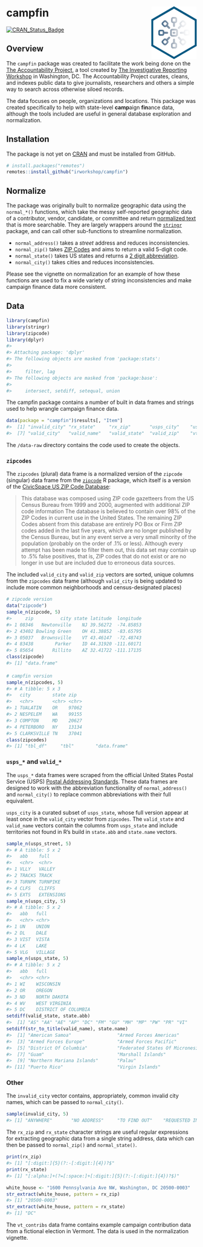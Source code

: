 
<!-- README.md is generated from README.Rmd. Please edit that file -->

# campfin <img src="man/figures/logo.png" align="right" width="120" />

[![CRAN\_Status\_Badge](http://www.r-pkg.org/badges/version/campfin)](https://cran.r-project.org/package=campfin)

## Overview

The `campfin` package was created to facilitate the work being done on
the [The Accountability Project](https://www.publicaccountability.org/),
a tool created by [The Investigative Reporting
Workshop](https://investigativereportingworkshop.org/) in Washington,
DC. The Accountability Project curates, cleans, and indexes public data
to give journalists, researchers and others a simple way to search
across otherwise siloed records.

The data focuses on people, organizations and locations. This package
was created specifically to help with state-level **camp**aign
**fin**ance data, although the tools included are useful in general
database exploration and normalization.

## Installation

The package is not yet on [CRAN](https://cran.r-project.org/) and must
be installed from GitHub.

``` r
# install.packages("remotes")
remotes::install_github("irworkshop/campfin")
```

## Normalize

The package was originally built to normalize geographic data using the
`normal_*()` functions, which take the messy self-reported geographic
data of a contributor, vendor, candidate, or committee and return
[normalized text](https://en.wikipedia.org/wiki/Text_normalization) that
is more searchable. They are largely wrappers around the
[`stringr`](https://github.com/tidyverse/stringr) package, and can call
other sub-functions to streamline normalization.

  - `normal_address()` takes a *street* address and reduces
    inconsistencies.
  - `normal_zip()` takes [ZIP
    Codes](https://cran.r-project.org/web/packages/zipcode/) and aims to
    return a valid 5-digit code.
  - `normal_state()` takes US states and returns a [2 digit
    abbreviation](https://en.wikipedia.org/wiki/List_of_U.S._state_abbreviations).
  - `normal_city()` takes cities and reduces inconsistencies.

Please see the vignette on normalization for an example of how these
functions are used to fix a wide variety of string inconsistencies and
make campaign finance data more consistent.

## Data

``` r
library(campfin)
library(stringr)
library(zipcode)
library(dplyr)
#> 
#> Attaching package: 'dplyr'
#> The following objects are masked from 'package:stats':
#> 
#>     filter, lag
#> The following objects are masked from 'package:base':
#> 
#>     intersect, setdiff, setequal, union
```

The campfin package contains a number of built in data frames and
strings used to help wrangle campaign finance data.

``` r
data(package = "campfin")$results[, "Item"]
#>  [1] "invalid_city" "rx_state"     "rx_zip"       "usps_city"    "usps_state"   "usps_street" 
#>  [7] "valid_city"   "valid_name"   "valid_state"  "valid_zip"    "vt_contribs"  "zipcodes"
```

The `/data-raw` directory contains the code used to create the objects.

### `zipcodes`

The `zipcodes` (plural) data frame is a normalized version of the
`zipcode` (singular) data frame from the
[`zipcode`](https://cran.r-project.org/web/packages/zipcode/) R package,
which itself is a version of the [CivicSpace US ZIP Code
Database](https://boutell.com/zipcodes/):

> This database was composed using ZIP code gazetteers from the US
> Census Bureau from 1999 and 2000, augmented with additional ZIP code
> information The database is believed to contain over 98% of the ZIP
> Codes in current use in the United States. The remaining ZIP Codes
> absent from this database are entirely PO Box or Firm ZIP codes added
> in the last five years, which are no longer published by the Census
> Bureau, but in any event serve a very small minority of the population
> (probably on the order of .1% or less). Although every attempt has
> been made to filter them out, this data set may contain up to .5%
> false positives, that is, ZIP codes that do not exist or are no longer
> in use but are included due to erroneous data sources.

The included `valid_city` and `valid_zip` vectors are sorted, unique
columns from the `zipcodes` data frame (although `valid_city` is being
updated to include more common neighborhoods and census-designated
places)

``` r
# zipcode version
data("zipcode")
sample_n(zipcode, 5)
#>     zip          city state latitude  longitude
#> 1 08346   Newtonville    NJ 39.56272  -74.85853
#> 2 43402 Bowling Green    OH 41.38852  -83.65795
#> 3 05037   Brownsville    VT 43.46147  -72.48743
#> 4 83438        Parker    ID 44.31920 -111.60171
#> 5 85654       Rillito    AZ 32.41722 -111.17135
class(zipcode)
#> [1] "data.frame"

# campfin version
sample_n(zipcodes, 5)
#> # A tibble: 5 x 3
#>   city        state zip  
#>   <chr>       <chr> <chr>
#> 1 TUALATIN    OR    97062
#> 2 NESPELEM    WA    99155
#> 3 COMPTON     MD    20627
#> 4 PETERBORO   NY    13134
#> 5 CLARKSVILLE TN    37041
class(zipcodes)
#> [1] "tbl_df"     "tbl"        "data.frame"
```

### `usps_*` and `valid_*`

The `usps_*` data frames were scraped from the official United States
Postal Service (USPS) [Postal Addressing
Standards](https://pe.usps.com/text/pub28/28apc_002.htm). These data
frames are designed to work with the abbreviation functionality of
`normal_address()` and `normal_city()` to replace common abbreviations
with their full equivalent.

`usps_city` is a curated subset of `usps_state`, whose full version
appear at least once in the `valid_city` vector from `zipcodes`. The
`valid_state` and `valid_name` vectors contain the columns from
`usps_state` and include territories not found in R’s build in
`state.abb` and `state.name` vectors.

``` r
sample_n(usps_street, 5)
#> # A tibble: 5 x 2
#>   abb    full      
#>   <chr>  <chr>     
#> 1 VLLY   VALLEY    
#> 2 TRACKS TRACK     
#> 3 TURNPK TURNPIKE  
#> 4 CLFS   CLIFFS    
#> 5 EXTS   EXTENSIONS
sample_n(usps_city, 5)
#> # A tibble: 5 x 2
#>   abb   full   
#>   <chr> <chr>  
#> 1 UN    UNION  
#> 2 DL    DALE   
#> 3 VIST  VISTA  
#> 4 LK    LAKE   
#> 5 VLG   VILLAGE
sample_n(usps_state, 5)
#> # A tibble: 5 x 2
#>   abb   full                
#>   <chr> <chr>               
#> 1 WI    WISCONSIN           
#> 2 OR    OREGON              
#> 3 ND    NORTH DAKOTA        
#> 4 WV    WEST VIRGINIA       
#> 5 DC    DISTRICT OF COLUMBIA
setdiff(valid_state, state.abb)
#>  [1] "AS" "AA" "AE" "AP" "DC" "FM" "GU" "MH" "MP" "PW" "PR" "VI"
setdiff(str_to_title(valid_name), state.name)
#>  [1] "American Samoa"                 "Armed Forces Americas"         
#>  [3] "Armed Forces Europe"            "Armed Forces Pacific"          
#>  [5] "District Of Columbia"           "Federated States Of Micronesia"
#>  [7] "Guam"                           "Marshall Islands"              
#>  [9] "Northern Mariana Islands"       "Palau"                         
#> [11] "Puerto Rico"                    "Virgin Islands"
```

### Other

The `invalid_city` vector contains, appropriately, common invalid city
names, which can be passed to `normal_city()`.

``` r
sample(invalid_city, 5)
#> [1] "ANYWHERE"       "NO ADDRESS"     "TO FIND OUT"    "REQUESTED INFO" "WWW"
```

The `rx_zip` and `rx_state` character strings are useful regular
expressions for extracting geographic data from a single string address,
data which can then be passed to `normal_zip()` and `normal_state()`.

``` r
print(rx_zip)
#> [1] "[:digit:]{5}(?:-[:digit:]{4})?$"
print(rx_state)
#> [1] "[:alpha:]+(?=[:space:]+[:digit:]{5}(?:-[:digit:]{4})?$)"
```

``` r
white_house <- "1600 Pennsylvania Ave NW, Washington, DC 20500-0003"
str_extract(white_house, pattern = rx_zip)
#> [1] "20500-0003"
str_extract(white_house, pattern = rx_state)
#> [1] "DC"
```

The `vt_contribs` data frame contains example campaign contribution data
from a fictional election in Vermont. The data is used in the
normalization vignette.
